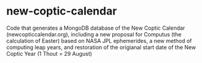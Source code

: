 # new-coptic-calendar
Code that generates a MongoDB database of the New Coptic Calendar (newcopticcalendar.org), including a new proposal for Computus (the calculation of Easter) based on NASA JPL ephemerides, a new method of computing leap years, and restoration of the origianal start date of the New Coptic Year (1 Thout = 29 August)

